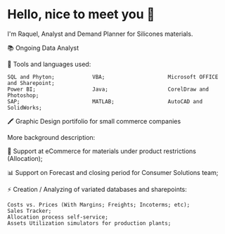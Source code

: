 # Hello, nice to meet you 👋

I'm Raquel, Analyst and Demand Planner for Silicones materials.

📚 Ongoing Data Analyst

🚀 Tools and languages used:

    SQL and Phyton;            VBA;                    Microsoft OFFICE and Sharepoint; 
    Power BI;                  Java;                   CorelDraw and Photoshop;
    SAP;                       MATLAB;                 AutoCAD and SolidWorks;

🖍 Graphic Design portifolio for small commerce companies

More background description:

🛒 Support at eCommerce for materials under product restrictions (Allocation);

📊 Support on Forecast and closing period for Consumer Solutions team;

⚡ Creation / Analyzing of variated databases and sharepoints:
    
    Costs vs. Prices (With Margins; Freights; Incoterms; etc);
    Sales Tracker;
    Allocation process self-service;
    Assets Utilization simulators for production plants;
